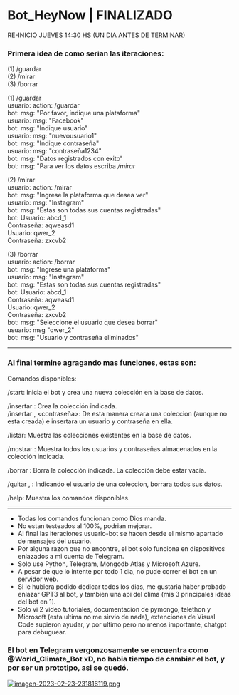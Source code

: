 # Bot_HeyNow  | FINALIZADO  

RE-INICIO JUEVES 14:30 HS (UN DIA ANTES DE TERMINAR)  
  
### Primera idea de como serian las iteraciones:  

(1) /guardar  
(2) /mirar  
(3) /borrar  
  
(1) /guardar  
usuario: action: /guardar  
bot: msg: "Por favor, indique una plataforma"  
usuario: msg: "Facebook"  
bot: msg: "Indique usuario"  
usuario: msg: "nuevousuario1"  
bot: msg: "Indique contraseña"  
usuario: msg: "contraseña1234"  
bot: msg: "Datos registrados con exito"  
bot: msg: "Para ver los datos escriba */mirar*  
  
(2) /mirar  
usuario: action: /mirar  
bot: msg: "Ingrese la plataforma que desea ver"  
usuario: msg: "Instagram"  
bot: msg: "Estas son todas sus cuentas registradas"  
bot: Usuario: abcd_1  
     Contraseña: aqweasd1  
     Usuario: qwer_2  
     Contraseña: zxcvb2  
  
(3) /borrar  
usuario: action: /borrar  
bot: msg: "Ingrese una plataforma"  
usuario: msg: "Instagram"  
bot: msg: "Estas son todas sus cuentas registradas"  
bot: Usuario: abcd_1  
     Contraseña: aqweasd1  
     Usuario: qwer_2  
     Contraseña: zxcvb2  
bot: msg: "Seleccione el usuario que desea borrar"  
usuario: msg "qwer_2"  
bot: msg: "Usuario y contraseña eliminados"

----------------------------------------------------------------

### Al final termine agragando mas funciones, estas son:

Comandos disponibles:
    
/start: Inicia el bot y crea una nueva colección en la base de datos.

/insertar <coleccion>: Crea la colección indicada.         
/insertar <coleccion>, <username> <contraseña>: De esta manera creara una coleccion (aunque no esta creada) e insertara un usuario y contraseña en ella.

/listar: Muestra las colecciones existentes en la base de datos.

/mostrar <coleccion>: Muestra todos los usuarios y contraseñas almacenados en la colección indicada.

/borrar <coleccion>: Borra la colección indicada. La colección debe estar vacía.

/quitar <coleccion>, <usuario>: Indicando el usuario de una coleccion, borrara todos sus datos.

/help: Muestra los comandos disponibles.

----------------------------------------------------------------

- Todas los comandos funcionan como Dios manda.
- No estan testeados al 100%, podrian mejorar.
- Al final las iteraciones usuario-bot se hacen desde el mismo apartado de mensajes del usuario.
- Por alguna razon que no encontre, el bot solo funciona en dispositivos enlazados a mi cuenta de Telegram.
- Solo use Python, Telegram, Mongodb Atlas y Microsoft Azure.
- A pesar de que lo intente por todo 1 dia, no pude correr el bot en un servidor web.
- Si le hubiera podido dedicar todos los dias, me gustaria haber probado enlazar GPT3 al bot, y tambien una api del clima (mis 3 principales ideas del bot en 1).
- Solo vi 2 video tutoriales, documentacion de pymongo, telethon y Microsoft (esta ultima no me sirvio de nada), extenciones de Visual Code supieron ayudar, y por ultimo pero no menos importante, chatgpt para debuguear.


### El bot en Telegram vergonzosamente se encuentra como @World_Climate_Bot xD, no habia tiempo de cambiar el bot, y por ser un prototipo, asi se quedó.

[![imagen-2023-02-23-231816119.png](https://i.postimg.cc/KY2FCw9C/imagen-2023-02-23-231816119.png)](https://postimg.cc/BjMdKYfC)
